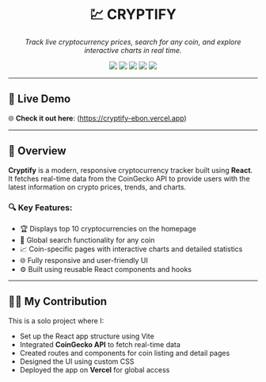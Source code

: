 <h1 align="center">💹 CRYPTIFY</h1>
<p align="center"><em>Track live cryptocurrency prices, search for any coin, and explore interactive charts in real time.</em></p>

<p align="center">
  <img src="https://img.shields.io/badge/React-20232A?style=for-the-badge&logo=react&logoColor=61DAFB" />
  <img src="https://img.shields.io/badge/JavaScript-F7DF1E?style=for-the-badge&logo=javascript&logoColor=black" />
  <img src="https://img.shields.io/badge/CSS-264de4?style=for-the-badge&logo=css3&logoColor=white" />
  <img src="https://img.shields.io/badge/CoinGecko%20API-28a745?style=for-the-badge" />
  <img src="https://img.shields.io/badge/Vercel-000000?style=for-the-badge&logo=vercel&logoColor=white" />
</p>

---

## 🔗 Live Demo

🌐 **Check it out here**: (https://cryptify-ebon.vercel.app)

---

## 📜 Overview

**Cryptify** is a modern, responsive cryptocurrency tracker built using **React**. It fetches real-time data from the CoinGecko API to provide users with the latest information on crypto prices, trends, and charts.

### 🔍 Key Features:
- 🏆 Displays top 10 cryptocurrencies on the homepage
- 🔎 Global search functionality for any coin
- 📈 Coin-specific pages with interactive charts and detailed statistics
- 🌐 Fully responsive and user-friendly UI
- ⚙️ Built using reusable React components and hooks

---

## 👨‍💻 My Contribution

This is a solo project where I:
- Set up the React app structure using Vite
- Integrated **CoinGecko API** to fetch real-time data
- Created routes and components for coin listing and detail pages
- Designed the UI using custom CSS 
- Deployed the app on **Vercel** for global access


